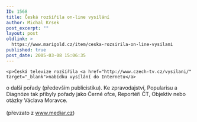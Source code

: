 ```yaml
---
ID: 1568
title: Česká rozšířila on-line vysílání
author: Michal Krsek
post_excerpt: ""
layout: post
oldlink: >
  https://www.marigold.cz/item/ceska-rozsirila-on-line-vysilani
published: true
post_date: 2005-03-08 15:06:35
---
```

	<p>Česká televize rozšířila <a href="http://www.czech-tv.cz/vysilani/"  target="_blank">nabídku vysílání do Internetu</a>
o další pořady (především publicistiku). Ke zpravodajství, Popularisu a
Diagnóze tak přibyly pořady jako Černé ofce, Reportéři ČT, Objektiv
nebo otázky Václava Moravce. <br />
<br />
(převzato z <a href="http://www.mediar.cz" target="_blank">www.mediar.cz</a>)</p>